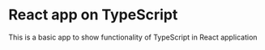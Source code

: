 # React app on TypeScript

This is a basic app to show functionality of TypeScript in React application
